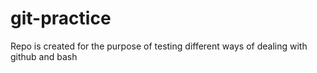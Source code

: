 # git-practice
Repo is created for the purpose of testing different ways of dealing with github and bash
